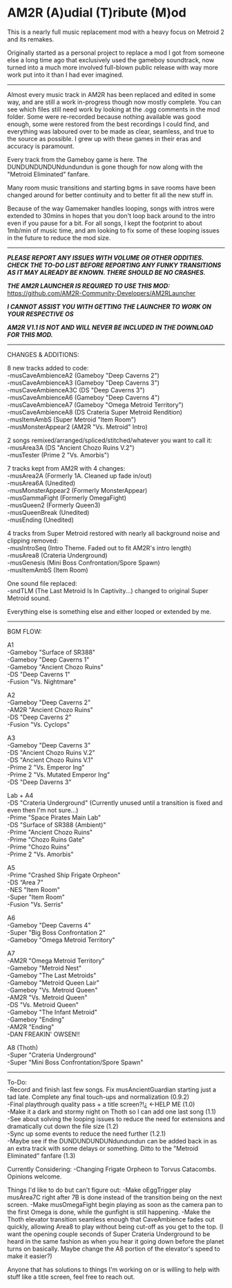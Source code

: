 # AM2R (A)udial (T)ribute (M)od 
This is a nearly full music replacement mod with a heavy focus on Metroid 2 and its remakes.  

Originally started as a personal project to replace a mod I got from someone else a long time ago that exclusively used the gameboy soundtrack, now turned into a much more involved full-blown public release with way more work put into it than I had ever imagined.

---

Almost every music track in AM2R has been replaced and edited in some way, and are still a work in-progress though now mostly complete. You can see which files still need work by looking at the .ogg comments in the mod folder. Some were re-recorded because nothing available was good enough, some were restored from the best recordings I could find, and everything was laboured over to be made as clear, seamless, and true to the source as possible. I grew up with these games in their eras and accuracy is paramount.

Every track from the Gameboy game is here. The DUNDUNDUNDUNdundundun is gone though for now along with the "Metroid Eliminated" fanfare.  

Many room music transitions and starting bgms in save rooms have been changed around for better continuity and to better fit all the new stuff in.  

Because of the way Gamemaker handles looping, songs with intros were extended to 30mins in hopes that you don't loop back around to the intro even if you pause for a bit. For all songs, I kept the footprint to about 1mb/min of music time, and am looking to fix some of these looping issues in the future to reduce the mod size. 

---

***PLEASE REPORT ANY ISSUES WITH VOLUME OR OTHER ODDITIES. CHECK THE TO-DO LIST BEFORE REPORTING ANY FUNKY TRANSITIONS AS IT MAY ALREADY BE KNOWN. THERE SHOULD BE NO CRASHES.***

***THE AM2R LAUNCHER IS REQUIRED TO USE THIS MOD:*** https://github.com/AM2R-Community-Developers/AM2RLauncher  

***I CANNOT ASSIST YOU WITH GETTING THE LAUNCHER TO WORK ON YOUR RESPECTIVE OS***

***AM2R V1.1 IS NOT AND WILL NEVER BE INCLUDED IN THE DOWNLOAD FOR THIS MOD.***  

---

CHANGES & ADDITIONS:
  
8 new tracks added to code:  
-musCaveAmbienceA2 (Gameboy "Deep Caverns 2")  
-musCaveAmbienceA3 (Gameboy "Deep Caverns 3")  
-musCaveAmbienceA3C (DS "Deep Caverns 3")  
-musCaveAmbienceA6 (Gameboy "Deep Caverns 4")  
-musCaveAmbienceA7 (Gameboy "Omega Metroid Territory")  
-musCaveAmbienceA8 (DS Crateria Super Metroid Rendition)  
-musItemAmbS (Super Metroid "Item Room")  
-musMonsterAppear2 (AM2R "Vs. Metroid" Intro)  
 
2 songs remixed/arranged/spliced/stitched/whatever you want to call it:  
-musArea3A (DS "Ancient Chozo Ruins V.2")  
-musTester (Prime 2 "Vs. Amorbis")  
 
7 tracks kept from AM2R with 4 changes:  
-musArea2A (Formerly 1A. Cleaned up fade in/out)  
-musArea6A (Unedited)  
-musMonsterAppear2 (Formerly MonsterAppear)  
-musGammaFight (Formerly OmegaFight)  
-musQueen2 (Formerly Queen3)  
-musQueenBreak (Unedited)  
-musEnding (Unedited)  
 
4 tracks from Super Metroid restored with nearly all background noise and clipping removed:  
-musIntroSeq (Intro Theme. Faded out to fit AM2R's intro length)  
-musArea8 (Crateria Underground)  
-musGenesis (Mini Boss Confrontation/Spore Spawn)  
-musItemAmbS (Item Room)  
 
One sound file replaced:  
-sndTLM (The Last Metroid Is In Captivity...) changed to original Super Metroid sound.  
 
Everything else is something else and either looped or extended by me.    
 
---
 
BGM FLOW:  
  
A1  
-Gameboy "Surface of SR388"  
-Gameboy "Deep Caverns 1"  
-Gameboy "Ancient Chozo Ruins"  
-DS "Deep Caverns 1"  
-Fusion "Vs. Nightmare"  

A2  
-Gameboy "Deep Caverns 2"  
-AM2R "Ancient Chozo Ruins"  
-DS "Deep Caverns 2"  
-Fusion "Vs. Cyclops"  

A3  
-Gameboy "Deep Caverns 3"  
-DS "Ancient Chozo Ruins V.2"  
-DS "Ancient Chozo Ruins V.1"  
-Prime 2 "Vs. Emperor Ing"  
-Prime 2 "Vs. Mutated Emperor Ing"  
-DS "Deep Daverns 3"  

Lab + A4  
-DS "Crateria Underground" (Currently unused until a transition is fixed and even then I'm not sure...)  
-Prime "Space Pirates Main Lab"  
-DS "Surface of SR388 (Ambient)"  
-Prime "Ancient Chozo Ruins"  
-Prime "Chozo Ruins Gate"  
-Prime "Chozo Ruins"  
-Prime 2 "Vs. Amorbis"  

A5  
-Prime "Crashed Ship Frigate Orpheon"  
-DS “Area 7”  
-NES "Item Room"  
-Super "Item Room"  
-Fusion "Vs. Serris"  

A6  
-Gameboy "Deep Caverns 4"  
-Super "Big Boss Confrontation 2"  
-Gameboy "Omega Metroid Territory"  

A7  
-AM2R "Omega Metroid Territory"  
-Gameboy "Metroid Nest"  
-Gameboy "The Last Metroids"  
-Gameboy "Metroid Queen Lair"  
-Gameboy "Vs. Metroid Queen"  
-AM2R "Vs. Metroid Queen"  
-DS "Vs. Metroid Queen"  
-Gameboy "The Infant Metroid"  
-Gameboy "Ending"  
-AM2R "Ending"  
-DAN FREAKIN' OWSEN!!  

A8 (Thoth)  
-Super "Crateria Underground"  
-Super "Mini Boss Confrontation/Spore Spawn"  

---

To-Do:  
-Record and finish last few songs. Fix musAncientGuardian starting just a tad late. Complete any final touch-ups and normalization (0.9.2)  
-Final playthrough quality pass + a title screen?!¿ <-HELP ME (1.0)  
-Make it a dark and stormy night on Thoth so I can add one last song (1.1)  
-See about solving the looping issues to reduce the need for extensions and dramatically cut down the file size (1.2)  
-Sync up some events to reduce the need further (1.2.1)  
-Maybe see if the DUNDUNDUNDUNdundundun can be added back in as an extra track with some delays or something. Ditto to the "Metroid Eliminated" fanfare (1.3)  

Currently Considering:
-Changing Frigate Orpheon to Torvus Catacombs. Opinions welcome.

Things I'd like to do but can't figure out:
-Make oEggTrigger play musArea7C right after 7B is done instead of the transition being on the next screen.
-Make musOmegaFight begin playing as soon as the camera pan to the first Omega is done, while the gunfight is still happening.
-Make the Thoth elevator transition seamless enough that CaveAmbience fades out quickly, allowing Area8 to play without being cut-off as you get to the top.
(I want the opening couple seconds of Super Crateria Underground to be heard in the same fashion as when you hear it going down before the planet turns on basically. Maybe change the A8 portion of the elevator's speed to make it easier?)

Anyone that has solutions to things I'm working on or is willing to help with stuff like a title screen, feel free to reach out.
